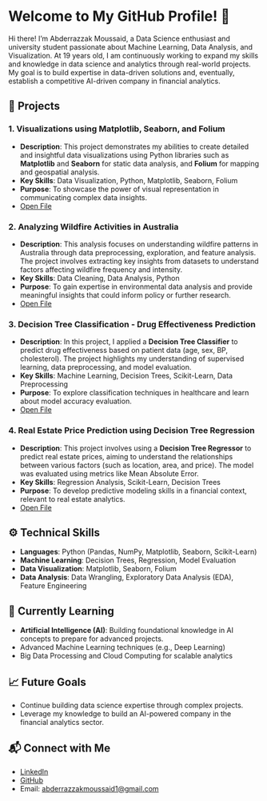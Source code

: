 # Welcome to My GitHub Profile! 👋
Hi there! I’m Abderrazzak Moussaid, a Data Science enthusiast and university student passionate about Machine Learning, Data Analysis, and Visualization. At 19 years old, I am continuously working to expand my skills and knowledge in data science and analytics through real-world projects. My goal is to build expertise in data-driven solutions and, eventually, establish a competitive AI-driven company in financial analytics.

## 💼 Projects

### 1. Visualizations using Matplotlib, Seaborn, and Folium
   - **Description**: This project demonstrates my abilities to create detailed and insightful data visualizations using Python libraries such as **Matplotlib** and **Seaborn** for static data analysis, and **Folium** for mapping and geospatial analysis.
   - **Key Skills**: Data Visualization, Python, Matplotlib, Seaborn, Folium
   - **Purpose**: To showcase the power of visual representation in communicating complex data insights.
   - [Open File](https://github.com/abderrazzakM/abderrazzakM/blob/main/visualizations_Matplotib_Seaborn_Folium.ipynb)

### 2. Analyzing Wildfire Activities in Australia
   - **Description**: This analysis focuses on understanding wildfire patterns in Australia through data preprocessing, exploration, and feature analysis. The project involves extracting key insights from datasets to understand factors affecting wildfire frequency and intensity.
   - **Key Skills**: Data Cleaning, Data Analysis, Python
   - **Purpose**: To gain expertise in environmental data analysis and provide meaningful insights that could inform policy or further research.
   - [Open File](https://github.com/abderrazzakM/abderrazzakM/blob/main/Analyzing_wildfire_activities_Australia.ipynb)

### 3. Decision Tree Classification - Drug Effectiveness Prediction
   - **Description**: In this project, I applied a **Decision Tree Classifier** to predict drug effectiveness based on patient data (age, sex, BP, cholesterol). The project highlights my understanding of supervised learning, data preprocessing, and model evaluation.
   - **Key Skills**: Machine Learning, Decision Trees, Scikit-Learn, Data Preprocessing
   - **Purpose**: To explore classification techniques in healthcare and learn about model accuracy evaluation.
   - [Open File](https://github.com/abderrazzakM/abderrazzakM/blob/main/Decision_Tree.ipynb)

### 4. Real Estate Price Prediction using Decision Tree Regression
   - **Description**: This project involves using a **Decision Tree Regressor** to predict real estate prices, aiming to understand the relationships between various factors (such as location, area, and price). The model was evaluated using metrics like Mean Absolute Error.
   - **Key Skills**: Regression Analysis, Scikit-Learn, Decision Trees
   - **Purpose**: To develop predictive modeling skills in a financial context, relevant to real estate analytics.
   - [Open File](https://github.com/abderrazzakM/abderrazzakM/blob/main/Regression_Trees.ipynb)

## ⚙️ Technical Skills
- **Languages**: Python (Pandas, NumPy, Matplotlib, Seaborn, Scikit-Learn)
- **Machine Learning**: Decision Trees, Regression, Model Evaluation
- **Data Visualization**: Matplotlib, Seaborn, Folium
- **Data Analysis**: Data Wrangling, Exploratory Data Analysis (EDA), Feature Engineering

## 🌱 Currently Learning
- **Artificial Intelligence (AI)**: Building foundational knowledge in AI concepts to prepare for advanced projects.
- Advanced Machine Learning techniques (e.g., Deep Learning)
- Big Data Processing and Cloud Computing for scalable analytics

## 📈 Future Goals
- Continue building data science expertise through complex projects.
- Leverage my knowledge to build an AI-powered company in the financial analytics sector.

## 📬 Connect with Me
- [LinkedIn](https://www.linkedin.com/in/abderrazzak-moussaid-513899247/)
- [GitHub](https://github.com/abderrazzakM)
- Email: abderrazzakmoussaid1@gmail.com
